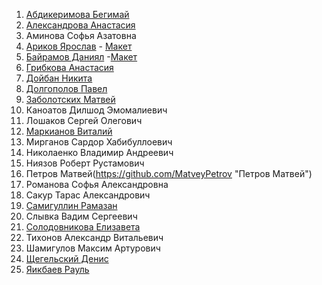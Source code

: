 1. [Абдикеримова Бегимай](https://github.com/BegimayAbdi915 "Абдикеримова Бегимай") 
2. [Александрова Анастасия](https://github.com/orubly "Александрова Анастасия") 
3. Аминова Софья Азатовна
4. [Ариков Ярослав](https://github.com/soojy "Ариков Ярослав") - [Макет](https://www.figma.com/file/mc4NyQ8AYUV7KjImsy5cVY/Valorant---Agents-page-concept-design-(Community)?node-id=1%3A2 "Макет")  
5. [Байрамов Даниял](https://github.com/whitemalina "Байрамов Даниял") -[Макет](https://www.figma.com/file/tUS6aWt8x6TlJ2fQ29HxLN/LinkedIn-Redesign-(Copy)?node-id=0%3A1 "Макет") 
6. [Грибкова Анастасия](https://github.com/AnastyasiaGri2022 "Грибкова Анастасия")
7. [Дойбан Никита](https://github.com/nikitadoiban "Дойбан Никита")
8. [Долгополов Павел](https://github.com/Pavel200218 "Долгополов Павел")
9. [Заболотских Матвей](https://github.com/Mathway "Заболотских Матвей")
11. Каноатов Дилшод Эмомалиевич
12. Лошаков Сергей Олегович
13. [Маркианов Виталий](https://github.com/Azimov86xxx "Маркианов Виталий")
14. Мирганов Сардор Хабибуллоевич
15. Николаенко Владимир Андреевич
16. Ниязов Роберт Рустамович
17. Петров Матвей(https://github.com/MatveyPetrov "Петров Матвей")
18. Романова Софья Александровна
19. Сакур Тарас Александрович
20. [Самигуллин Рамазан](https://github.com/cr663stal "Самигуллин Рамазан")
21. Слывка Вадим Сергеевич
22. [Солодовникова Елизавета](https://github.com/solodovkina "Солодовникова Елизавета")
23. Тихонов Александр Витальевич
24. Шамигулов Максим Артурович
25. [Щегельский Денис](https://github.com/lordguzlik "Щегельский Денис")
26. [Яикбаев Рауль](https://github.com/Raul1011 "Яикбаев Рауль")
